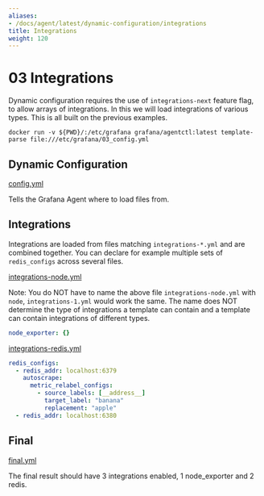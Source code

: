 ```yaml
---
aliases:
- /docs/agent/latest/dynamic-configuration/integrations
title: Integrations
weight: 120
---
```


# 03 Integrations

Dynamic configuration requires the use of `integrations-next` feature flag, to allow arrays of integrations. In this we will load integrations of various types. This is all built on the previous examples.

`docker run -v ${PWD}/:/etc/grafana grafana/agentctl:latest template-parse file:///etc/grafana/03_config.yml`

## Dynamic Configuration

[config.yml](https://github.com/grafana/agent/blob/main/docs/user/cookbook/dynamic-configuration/01_Basics/03_config.yml)

Tells the Grafana Agent where to load files from.

## Integrations

Integrations are loaded from files matching `integrations-*.yml` and are combined together. You can declare for example multiple sets of `redis_configs` across several files.

[integrations-node.yml](https://github.com/grafana/agent/blob/main/docs/user/cookbook/dynamic-configuration/01_Basics/03_assets/integrations-node.yml)

Note: You do NOT have to name the above file `integrations-node.yml` with `node`, `integrations-1.yml` would work the same. The name does NOT determine the type of integrations a template can contain and a template can contain integrations of different types.

```yaml
node_exporter: {}
```

[integrations-redis.yml](https://github.com/grafana/agent/blob/main/docs/user/cookbook/dynamic-configuration/01_Basics/03_assets/integrations-redis.yml)

```yaml
redis_configs:
  - redis_addr: localhost:6379
    autoscrape:
      metric_relabel_configs:
        - source_labels: [__address__]
          target_label: "banana"
          replacement: "apple"
  - redis_addr: localhost:6380
```

## Final

[final.yml](https://github.com/grafana/agent/blob/main/docs/user/cookbook/dynamic-configuration/01_Basics/03_assets/final.yml)

The final result should have 3 integrations enabled, 1 node_exporter and 2 redis.

